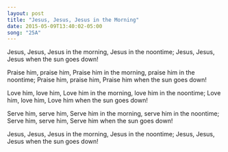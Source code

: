 ```yaml
---
layout: post
title: "Jesus, Jesus, Jesus in the Morning"
date: 2015-05-09T13:40:02-05:00
song: "25A"
---
```


Jesus, Jesus,
Jesus in the morning, Jesus in the noontime;
Jesus, Jesus,
Jesus when the sun goes down!

Praise him, praise him,
Praise him in the morning, praise him in the noontime;
Praise him, praise him,
Praise him when the sun goes down!

Love him, love him,
Love him in the morning, love him in the noontime;
Love him, love him,
Love him when the sun goes down!

Serve him, serve him,
Serve him in the morning, serve him in the noontime;
Serve him, serve him,
Serve him when the sun goes down!

Jesus, Jesus,
Jesus in the morning, Jesus in the noontime;
Jesus, Jesus,
Jesus when the sun goes down!
